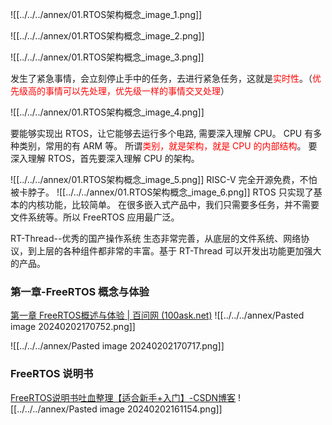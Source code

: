 

![[../../../annex/01.RTOS架构概念_image_1.png]]

![[../../../annex/01.RTOS架构概念_image_2.png]]

![[../../../annex/01.RTOS架构概念_image_3.png]]

发生了紧急事情，会立刻停止手中的任务，去进行紧急任务，这就是<font color="#ff0000">实时性</font>。（<font color="#ff0000">优先级高的事情可以先处理，优先级一样的事情交叉处理</font>）

![[../../../annex/01.RTOS架构概念_image_4.png]]

要能够实现出 RTOS，让它能够去运行多个电路, 需要深入理解 CPU。
CPU 有多种类别，常用的有 ARM 等。
所谓<font color="#ff0000">类别，就是架构，就是 CPU 的内部结构</font>。
要深入理解 RTOS，首先要深入理解 CPU 的架构。

![[../../../annex/01.RTOS架构概念_image_5.png]]
RISC-V 完全开源免费，不怕被卡脖子。
![[../../../annex/01.RTOS架构概念_image_6.png]]
RTOS 只实现了基本的内核功能，比较简单。
在很多嵌入式产品中，我们只需要多任务，并不需要文件系统等。所以 FreeRTOS 应用最广泛。

RT-Thread--优秀的国产操作系统
生态非常完善，从底层的文件系统、网络协议，到上层的各种组件都非常的丰富。基于 RT-Thread 可以开发出功能更加强大的产品。

### 第一章-FreeRTOS 概念与体验
[第一章 FreeRTOS概述与体验 | 百问网 (100ask.net)](https://rtos.100ask.net/zh/FreeRTOS/simulator/chapter1.html)
![[../../../annex/Pasted image 20240202170752.png]]

![[../../../annex/Pasted image 20240202170717.png]]

### FreeRTOS 说明书
[FreeRTOS说明书吐血整理【适合新手+入门】-CSDN博客](https://blog.csdn.net/qq_43212092/article/details/104845158)
![[../../../annex/Pasted image 20240202161154.png]]



















































